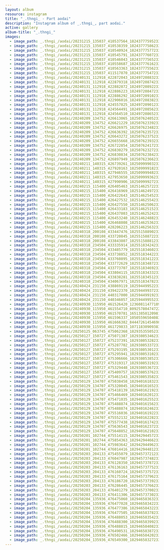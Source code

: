 ```yaml
---
layout: album
resource: instagram
title: "_.thngi_ - Part aodai"
description: "Instagram album of _.thngi_, part aodai."
active: gallery
album-title: "_.thngi_"
images:
  - image_path: _.thngi_/aodai/20231215_135037_410537564_18243777595233157_5296820748809734934_n.jpg
  - image_path: _.thngi_/aodai/20231215_135037_410538359_18243777586233157_1989028752983060406_n.jpg
  - image_path: _.thngi_/aodai/20231215_135037_410540924_18243777577233157_1939698779824666549_n.jpg
  - image_path: _.thngi_/aodai/20231215_135037_410545791_18243777607233157_5483578491155010800_n.jpg
  - image_path: _.thngi_/aodai/20231215_135037_410546043_18243777565233157_3428184196672724925_n.jpg
  - image_path: _.thngi_/aodai/20231215_135037_410558687_18243777616233157_8526191977752618067_n.jpg
  - image_path: _.thngi_/aodai/20231215_135037_410563363_18243777556233157_3844782399122673921_n.jpg
  - image_path: _.thngi_/aodai/20231215_135037_411517870_18243777547233157_8581313073955771634_n.jpg
  - image_path: _.thngi_/aodai/20240131_112918_422872043_18249720883233157_9060385291416177647_n.jpg
  - image_path: _.thngi_/aodai/20240131_112918_422879318_18249720874233157_5118197663001028756_n.jpg
  - image_path: _.thngi_/aodai/20240131_112918_422882872_18249720892233157_1002398570647633429_n.jpg
  - image_path: _.thngi_/aodai/20240131_112918_422886223_18249720847233157_7856225495565118096_n.jpg
  - image_path: _.thngi_/aodai/20240131_112918_422886292_18249720910233157_7602459110981041060_n.jpg
  - image_path: _.thngi_/aodai/20240131_112918_422906016_18249720838233157_855819824671287351_n.jpg
  - image_path: _.thngi_/aodai/20240131_112918_424557825_18249720901233157_3010994860179163572_n.jpg
  - image_path: _.thngi_/aodai/20240131_112918_424564491_18249720856233157_3187827740365756720_n.jpg
  - image_path: _.thngi_/aodai/20240131_112918_424564510_18249720865233157_2664380235824385267_n.jpg
  - image_path: _.thngi_/aodai/20240209_134752_426613065_18250762405233157_6833856491820666437_n.jpg
  - image_path: _.thngi_/aodai/20240209_134752_426621229_18250762339233157_6412542786878808551_n.jpg
  - image_path: _.thngi_/aodai/20240209_134752_426626975_18250762348233157_6442812638760581868_n.jpg
  - image_path: _.thngi_/aodai/20240209_134752_426636392_18250762357233157_5827701016846231550_n.jpg
  - image_path: _.thngi_/aodai/20240209_134752_426643272_18250762375233157_7236257262155133651_n.jpg
  - image_path: _.thngi_/aodai/20240209_134752_426655668_18250762393233157_2947269693570404150_n.jpg
  - image_path: _.thngi_/aodai/20240209_134752_426722854_18250762417233157_7628596492478096828_n.jpg
  - image_path: _.thngi_/aodai/20240209_134752_426830279_18250762327233157_5760129218401226703_n.jpg
  - image_path: _.thngi_/aodai/20240209_134752_426830834_18250762384233157_1428509905785322152_n.jpg
  - image_path: _.thngi_/aodai/20240209_134752_426897949_18250762366233157_4104150172368308266_n.jpg
  - image_path: _.thngi_/aodai/20240211_140315_426739261_18250999903233157_8180743950038336382_n.jpg
  - image_path: _.thngi_/aodai/20240211_140315_427920163_18250999918233157_3826096803817501469_n.jpg
  - image_path: _.thngi_/aodai/20240211_140315_427946555_18250999948233157_5682243754326936808_n.jpg
  - image_path: _.thngi_/aodai/20240211_140315_427953650_18250999936233157_1609478483560942249_n.jpg
  - image_path: _.thngi_/aodai/20240211_140315_427990906_18250999927233157_1258744871262696537_n.jpg
  - image_path: _.thngi_/aodai/20240215_115400_426405463_18251462572233157_5426719577522306202_n.jpg
  - image_path: _.thngi_/aodai/20240215_115400_426416969_18251462497233157_4760933665786294840_n.jpg
  - image_path: _.thngi_/aodai/20240215_115400_426422643_18251462545233157_8179539282993312784_n.jpg
  - image_path: _.thngi_/aodai/20240215_115400_426427532_18251462554233157_4006950574733793188_n.jpg
  - image_path: _.thngi_/aodai/20240215_115400_426427550_18251462506233157_2612682319442024227_n.jpg
  - image_path: _.thngi_/aodai/20240215_115400_426433183_18251462515233157_6486789251198652651_n.jpg
  - image_path: _.thngi_/aodai/20240215_115400_426437803_18251462524233157_2314879317511705776_n.jpg
  - image_path: _.thngi_/aodai/20240215_115400_426453240_18251462488233157_2586593568676412266_n.jpg
  - image_path: _.thngi_/aodai/20240215_115400_426468808_18251462536233157_7726310438902065769_n.jpg
  - image_path: _.thngi_/aodai/20240215_115400_428206223_18251462563233157_1153330247400072092_n.jpg
  - image_path: _.thngi_/aodai/20240318_200108_433447476_18255158890233157_7471035187510487565_n.jpg
  - image_path: _.thngi_/aodai/20240318_200108_433720845_18255158872233157_3922217149748076697_n.jpg
  - image_path: _.thngi_/aodai/20240318_200108_433843807_18255158881233157_70121437231032970_n.jpg
  - image_path: _.thngi_/aodai/20240318_234504_433335914_18255183424233157_3158082586101493817_n.jpg
  - image_path: _.thngi_/aodai/20240318_234504_433485779_18255183460233157_2147748291328367407_n.jpg
  - image_path: _.thngi_/aodai/20240318_234504_433738852_18255183442233157_4027045544390305810_n.jpg
  - image_path: _.thngi_/aodai/20240318_234504_433760895_18255183412233157_4455894187767770640_n.jpg
  - image_path: _.thngi_/aodai/20240318_234504_433772629_18255183487233157_2918036676955461005_n.jpg
  - image_path: _.thngi_/aodai/20240318_234504_433773707_18255183469233157_2607509482247161485_n.jpg
  - image_path: _.thngi_/aodai/20240318_234504_433804115_18255183433233157_6241333219384841731_n.jpg
  - image_path: _.thngi_/aodai/20240318_234504_433838281_18255183451233157_1361118466785133411_n.jpg
  - image_path: _.thngi_/aodai/20240318_234504_434067971_18255183478233157_8889428284272093437_n.jpg
  - image_path: _.thngi_/aodai/20240424_231150_438869119_18259449952233157_4801033064513867618_n.jpg
  - image_path: _.thngi_/aodai/20240424_231150_439422370_18259449937233157_5832104941171679224_n.jpg
  - image_path: _.thngi_/aodai/20240424_231150_440317000_18259449919233157_7786552571731366424_n.jpg
  - image_path: _.thngi_/aodai/20240424_231150_440346057_18259449955233157_6013873685750352203_n.jpg
  - image_path: _.thngi_/aodai/20240930_115950_461526420_1236081147718971_1194182859412834194_n.jpg
  - image_path: _.thngi_/aodai/20240930_115950_461554710_809257804747228_2080240718600300255_n.jpg
  - image_path: _.thngi_/aodai/20240930_115950_461570781_1651385812098155_7570353623704203561_n.jpg
  - image_path: _.thngi_/aodai/20240930_115950_461596337_1050559650408360_9179564255815943416_n.jpg
  - image_path: _.thngi_/aodai/20240930_115950_461666382_844472614546981_7036782349677434593_n.jpg
  - image_path: _.thngi_/aodai/20240930_115950_461729833_1071183090938315_4702822368273709070_n.jpg
  - image_path: _.thngi_/aodai/20250125_063745_475062368_18293535505233157_2826484141415836155_n.jpg
  - image_path: _.thngi_/aodai/20250127_150727_475071387_18293805346233157_3974498237955575845_n.jpg
  - image_path: _.thngi_/aodai/20250127_150727_475237391_18293805328233157_8382528935564175970_n.jpg
  - image_path: _.thngi_/aodai/20250127_150727_475287702_18293805337233157_2464066777393945726_n.jpg
  - image_path: _.thngi_/aodai/20250127_150727_475293195_18293805301233157_2287824911922250451_n.jpg
  - image_path: _.thngi_/aodai/20250127_150727_475295941_18293805310233157_8198262915404531314_n.jpg
  - image_path: _.thngi_/aodai/20250127_150727_475306666_18293805385233157_6523713919798713920_n.jpg
  - image_path: _.thngi_/aodai/20250127_150727_475319317_18293805319233157_6716120426942512226_n.jpg
  - image_path: _.thngi_/aodai/20250127_150727_475329448_18293805367233157_7980162598314947317_n.jpg
  - image_path: _.thngi_/aodai/20250127_150727_475409757_18293805376233157_1794315012669684317_n.jpg
  - image_path: _.thngi_/aodai/20250127_150727_475461543_18293805358233157_4685314496220073182_n.jpg
  - image_path: _.thngi_/aodai/20250129_134707_475038458_18294016183233157_455179340910342614_n.jpg
  - image_path: _.thngi_/aodai/20250129_134707_475320045_18294016165233157_1891803656613453750_n.jpg
  - image_path: _.thngi_/aodai/20250129_134707_475418139_18294016219233157_8565005708055442746_n.jpg
  - image_path: _.thngi_/aodai/20250129_134707_475466469_18294016201233157_6314238328837672685_n.jpg
  - image_path: _.thngi_/aodai/20250129_134707_475471035_18294016255233157_5828567441757727468_n.jpg
  - image_path: _.thngi_/aodai/20250129_134707_475488874_18294016156233157_5950123765741357827_n.jpg
  - image_path: _.thngi_/aodai/20250129_134707_475488874_18294016246233157_8218185440376404092_n.jpg
  - image_path: _.thngi_/aodai/20250129_134707_475516036_18294016192233157_1081733214217901577_n.jpg
  - image_path: _.thngi_/aodai/20250129_134707_475552132_18294016228233157_7864909850417069743_n.jpg
  - image_path: _.thngi_/aodai/20250129_134707_475577438_18294016174233157_2229862651318059307_n.jpg
  - image_path: _.thngi_/aodai/20250129_134707_475636543_18294016237233157_7411524492622886469_n.jpg
  - image_path: _.thngi_/aodai/20250129_134707_475648852_18294016210233157_1865710899971541936_n.jpg
  - image_path: _.thngi_/aodai/20250201_102744_475514115_18294294457233157_7396432452240936044_n.jpg
  - image_path: _.thngi_/aodai/20250201_102744_475854363_18294294466233157_6908279847711377209_n.jpg
  - image_path: _.thngi_/aodai/20250201_102744_475983642_18294294496233157_6239195952649649135_n.jpg
  - image_path: _.thngi_/aodai/20250201_102744_476014416_18294294481233157_8851859191780067387_n.jpg
  - image_path: _.thngi_/aodai/20250203_204133_475455079_18294573721233157_1720187075176745280_n.jpg
  - image_path: _.thngi_/aodai/20250203_204133_476047987_18294573748233157_5752973463072669815_n.jpg
  - image_path: _.thngi_/aodai/20250203_204133_476128350_18294573787233157_3474863236938779474_n.jpg
  - image_path: _.thngi_/aodai/20250203_204133_476136163_18294573775233157_7443857145991931748_n.jpg
  - image_path: _.thngi_/aodai/20250203_204133_476160724_18294573757233157_1552389737290366056_n.jpg
  - image_path: _.thngi_/aodai/20250203_204133_476175164_18294573796233157_960026900035948984_n.jpg
  - image_path: _.thngi_/aodai/20250203_204133_476186720_18294573739233157_644790232748746274_n.jpg
  - image_path: _.thngi_/aodai/20250203_204133_476286445_18294573766233157_7736533830491205795_n.jpg
  - image_path: _.thngi_/aodai/20250203_204133_476401279_18294573700233157_7559317649026961150_n.jpg
  - image_path: _.thngi_/aodai/20250203_204133_476411306_18294573730233157_4764875399506038896_n.jpg
  - image_path: _.thngi_/aodai/20250204_135936_476475060_18294658363233157_729394368501633522_n.jpg
  - image_path: _.thngi_/aodai/20250204_135936_476477028_18294658342233157_2773216785722993176_n.jpg
  - image_path: _.thngi_/aodai/20250204_135936_476477386_18294658432233157_6209297709767547066_n.jpg
  - image_path: _.thngi_/aodai/20250204_135936_476477505_18294658378233157_4451475250280059658_n.jpg
  - image_path: _.thngi_/aodai/20250204_135936_476488053_18294658354233157_913647414229230592_n.jpg
  - image_path: _.thngi_/aodai/20250204_135936_476488300_18294658399233157_1829968550945866219_n.jpg
  - image_path: _.thngi_/aodai/20250204_135936_476488815_18294658408233157_6805429793538225919_n.jpg
  - image_path: _.thngi_/aodai/20250204_135936_476490531_18294658387233157_4408963045437728145_n.jpg
  - image_path: _.thngi_/aodai/20250204_135936_476502466_18294658420233157_585637982967888755_n.jpg
  - image_path: _.thngi_/aodai/20250204_135936_476549300_18294658327233157_2049810063627592254_n.jpg
---
```

